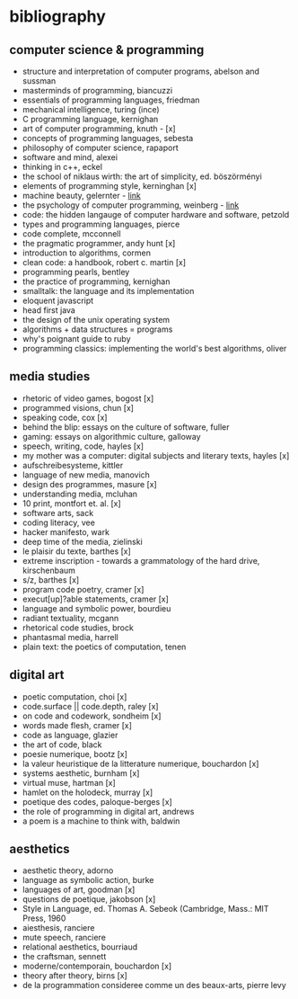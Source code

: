 # bibliography

## computer science & programming
- structure and interpretation of computer programs, abelson and sussman
- masterminds of programming, biancuzzi
- essentials of programming languages, friedman
- mechanical intelligence, turing (ince)
- C programming language, kernighan
- art of computer programming, knuth - [x]
- concepts of programming languages, sebesta
- philosophy of computer science, rapaport
- software and mind, alexei
- thinking in c++, eckel
- the school of niklaus wirth: the art of simplicity, ed. böszörményi
- elements of programming style, kerninghan [x]
- machine beauty, gelernter - [link](https://www.publishersweekly.com/978-0-465-04516-7)
- the psychology of computer programming, weinberg - [link](http://www.dorsethouse.com/books/psy.html)
- code: the hidden langauge of computer hardware and software, petzold
- types and programming languages, pierce
- code complete, mcconnell
- the pragmatic programmer, andy hunt [x]
- introduction to algorithms, cormen
- clean code: a handbook, robert c. martin [x]
- programming pearls, bentley
- the practice of programming, kernighan
- smalltalk: the language and its implementation
- eloquent javascript
- head first java
- the design of the unix operating system
- algorithms + data structures = programs
- why's poignant guide to ruby
- programming classics: implementing the world's best algorithms, oliver
  
## media studies
- rhetoric of video games, bogost [x]
- programmed visions, chun [x]
- speaking code, cox [x]
- behind the blip: essays on the culture of software, fuller
- gaming: essays on algorithmic culture, galloway
- speech, writing, code, hayles [x]
- my mother was a computer: digital subjects and literary texts, hayles [x]
- aufschreibesysteme, kittler
- language of new media, manovich
- design des programmes, masure [x]
- understanding media, mcluhan
- 10 print, montfort et. al. [x]
- software arts, sack
- coding literacy, vee
- hacker manifesto, wark
- deep time of the media, zielinski
- le plaisir du texte, barthes [x]
- extreme inscription - towards a grammatology of the hard drive, kirschenbaum
- s/z, barthes [x]
- program code poetry, cramer [x]
- execut[up]?able statements, cramer [x]
- language and symbolic power, bourdieu
- radiant textuality, mcgann
- rhetorical code studies, brock
- phantasmal media, harrell
- plain text: the poetics of computation, tenen

## digital art
- poetic computation, choi [x]
- code.surface || code.depth, raley [x]
- on code and codework, sondheim [x]
- words made flesh, cramer [x]
- code as language, glazier
- the art of code, black
- poesie numerique, bootz [x]
- la valeur heuristique de la litterature numerique, bouchardon [x]
- systems aesthetic, burnham [x]
- virtual muse, hartman [x]
- hamlet on the holodeck, murray [x]
- poetique des codes, paloque-berges [x]
- the role of programming in digital art, andrews
- a poem is a machine to think with, baldwin


## aesthetics
- aesthetic theory, adorno
- language as symbolic action, burke
- languages of art, goodman [x]
- questions de poetique, jakobson [x]
- Style in Language, ed. Thomas A. Sebeok (Cambridge, Mass.:
MIT Press, 1960
- aiesthesis, ranciere
- mute speech, ranciere
- relational aesthetics, bourriaud
- the craftsman, sennett
- moderne/contemporain, bouchardon [x]
- theory after theory, birns [x]
- de la programmation consideree comme un des beaux-arts, pierre levy
